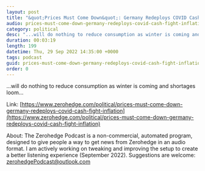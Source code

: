```yaml
---
layout: post
title: "&quot;Prices Must Come Down&quot;: Germany Redeploys COVID Cash To Fight Inflation"
audio: prices-must-come-down-germany-redeploys-covid-cash-fight-inflation-0
category: political
desc: "...will do nothing to reduce consumption as winter is coming and shortages loom..."
duration: 00:03:19
length: 199
datetime: Thu, 29 Sep 2022 14:35:00 +0000
tags: podcast
guid: prices-must-come-down-germany-redeploys-covid-cash-fight-inflation-0
order: 0
---
```

...will do nothing to reduce consumption as winter is coming and shortages loom...

Link: [https://www.zerohedge.com/political/prices-must-come-down-germany-redeploys-covid-cash-fight-inflation](https://www.zerohedge.com/political/prices-must-come-down-germany-redeploys-covid-cash-fight-inflation)

About: The Zerohedge Podcast is a non-commercial, automated program, designed to give people a way to get news from Zerohedge in an audio format.  I am actively working on tweaking and improving the setup to create a better listening experience (September 2022).  Suggestions are welcome: [zerohedgePodcast@outlook.com](mailto:zerohedgePodcast@outlook.com)